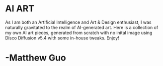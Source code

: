 # AI ART


As I am both an Artificial Intelligence and Art & Design enthusiast, I was naturally gravitated to the realm of AI-generated art. Here is a collection of my own AI art pieces, generated from scratch with no inital image using Disco Diffusion v5.4 with some in-house tweaks. Enjoy!

# -Matthew Guo
